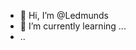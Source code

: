 - 👋 Hi, I’m @Ledmunds
- 🌱 I’m currently learning ...
- ..

<!---
Ledmunds/Ledmunds is a ✨ special ✨ repository because its `README.md` (this file) appears on your GitHub profile.
You can click the Preview link to take a look at your changes.
--->
